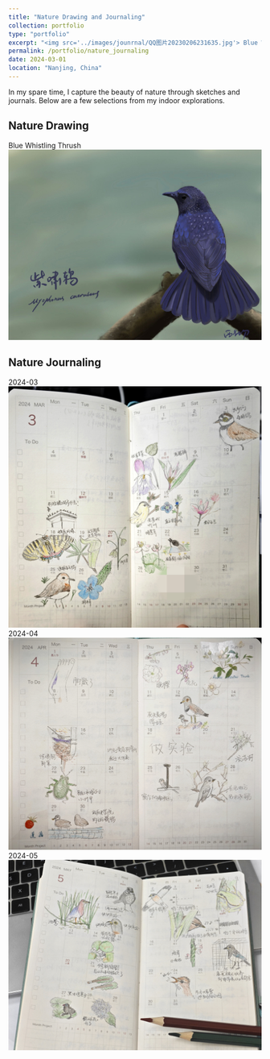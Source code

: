 ```yaml
---
title: "Nature Drawing and Journaling"
collection: portfolio
type: "portfolio"
excerpt: "<img src='../images/jounrnal/QQ图片20230206231635.jpg'> Blue Whistling Thrush"
permalink: /portfolio/nature_journaling
date: 2024-03-01
location: "Nanjing, China"
---
```


In my spare time, I capture the beauty of nature through sketches and journals. Below are a few selections from my indoor explorations.

## Nature Drawing
Blue Whistling Thrush
![Blue Whistling Thrush](../images/jounrnal/QQ图片20230206231635.jpg)

## Nature Journaling
2024-03
![2024-03](../images/jounrnal/fa416afc085fbb9527a8c8696b4adcb.jpg)
2024-04
![2024-04](../images/jounrnal/9119ab15819e2cd8d5f1bc805b577eb.jpg)
2024-05
![202405](../images/jounrnal/1f5e1314b9a2bb36fb02f1f13cf462b.jpg)
